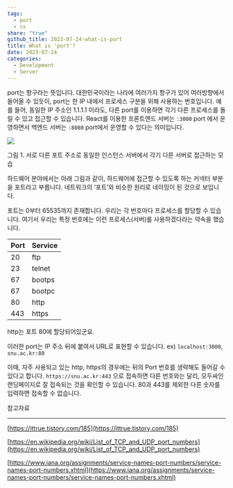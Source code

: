 ```yaml
---  
tags:  
  - port  
  - cs  
share: "true"  
github_title: 2023-07-24-what-is-port  
title: What is 'port'?  
date: 2023-07-24  
categories:  
  - Development  
  - Server  
---  
```

  
  
port는 항구라는 뜻입니다. 대한민국이라는 나라에 여러가지 항구가 있어 여러방향에서 들어올 수 있듯이, port는 한 IP 내에서 프로세스 구분을 위해 사용하는 번호입니다. 예를 들어, 동일한 IP 주소인 1.1.1.1 이라도, 다른 port를 이용하면 각기 다른 프로세스를 돌릴 수 있고 접근할 수 있습니다. React를 이용한 프론트엔드 서버는 `:3000` port 에서 운영하면서 백엔드 서버는 `:8080` port에서 운영할 수 있다는 의미입니다.  
  
![](/Pasted%20image%2020240718115649.png)  
  
그림 1. 서로 다른 포트 주소로 동일한 인스턴스 서버에서 각기 다른 서버로 접근하는 모습  
  
하드웨어 분야에서는 아래 그림과 같이, 하드웨어에 접근할 수 있도록 하는 커넥터 부분을 포트라고 부릅니다. 네트워크의 ‘포트’와 비슷한 원리로 네이밍이 된 것으로 보입니다.  
  
포트는 0부터 65535까지 존재합니다. 우리는 각 번호마다 프로세스를 할당할 수 있습니다. 여기서 우리는 특정 번호에는 이런 프로세스(서버)를 사용하겠다라는 약속을 했습니다.  
  
|Port|Service|  
|---|---|  
|20|ftp|  
|23|telnet|  
|67|bootps|  
|67|bootpc|  
|80|http|  
|443|https|  
  
http는 포트 80에 할당되어있군요.  
  
이러한 port는 IP 주소 뒤에 붙여서 URL로 표현할 수 있습니다. ex) `localhost:3000`, `snu.ac.kr:80`  
  
이때, 자주 사용되고 있는 http, https의 경우에는 뒤의 Port 번호를 생략해도 들어갈 수 있다고 합니다. `https://snu.ac.kr:443` 으로 접속하면 다른 번호와는 달리, 모두싸인 랜딩페이지로 잘 접속되는 것을 확인할 수 있습니다. 80과 443를 제외한 다른 숫자를 입력하면 접속할 수 없습니다.  
  
참고자료  
  
---  
  
[https://ittrue.tistory.com/185](https://ittrue.tistory.com/185)  
  
[https://en.wikipedia.org/wiki/List_of_TCP_and_UDP_port_numbers](https://en.wikipedia.org/wiki/List_of_TCP_and_UDP_port_numbers)  
  
[https://www.iana.org/assignments/service-names-port-numbers/service-names-port-numbers.xhtml](https://www.iana.org/assignments/service-names-port-numbers/service-names-port-numbers.xhtml)
